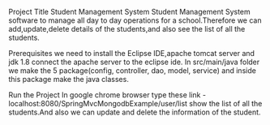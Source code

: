Project Title
Student Management System
  Student Management System software to manage all day to day operations for a school.Therefore we can add,update,delete details of the students,and also see the list of all the students.
  
 Prerequisites
    we need to install the Eclipse IDE,apache tomcat server and jdk 1.8
     connect the apache server to the eclipse ide.
     In src/main/java folder we make the  5 package(config, controller, dao, model, service) and inside this package make the java classes.
     
Run the Project
   In google chrome browser type these link - localhost:8080/SpringMvcMongodbExample/user/list
    show the list of all the students.And also we can update and delete the information of the student.
    
